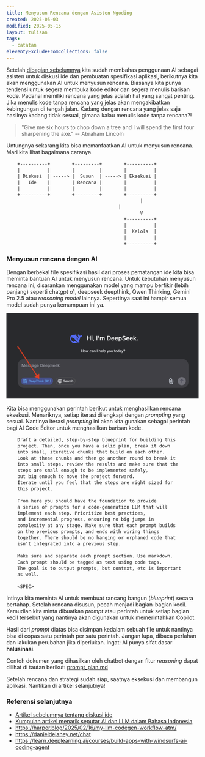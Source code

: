 ```yaml
---
title: Menyusun Rencana dengan Asisten Ngoding
created: 2025-05-03
modified: 2025-05-15
layout: tulisan
tags:
  - catatan
eleventyExcludeFromCollections: false
---
```


Setelah [dibagian sebelumnya](/catatan/asisten-ngoding-2) kita sudah membahas penggunaan AI sebagai asisten untuk diskusi ide dan pembuatan spesifikasi aplikasi, berikutnya kita akan menggunakan AI untuk menyusun rencana. Biasanya kita punya tendensi untuk segera membuka kode editor dan segera menulis barisan kode. Padahal memiliki rencana yang jelas adalah hal yang sangat penting. Jika menulis kode tanpa rencana yang jelas akan mengakibatkan kebingungan di tengah jalan. Kadang dengan rencana yang jelas saja hasilnya kadang tidak sesuai, gimana kalau menulis kode tanpa rencana?!

> "Give me six hours to chop down a tree and I will spend the first four sharpening the axe." -- Abraham Lincoln

Untungnya sekarang kita bisa memanfaatkan AI untuk menyusun rencana. Mari kita lihat bagaimana caranya.


```text
    +----------+        +---------+        +----------+
    |          |        |         |        |          |
    | Diskusi  | -----> |  Susun  | -----> | Eksekusi |
    |   Ide    |        | Rencana |        |          |
    |          |        |         |        |          |
    +----------+        +---------+        +----------+
                                                 |
		                                 |
                                                 V
                                           +----------+
                                           |          |
                                           |  Kelola  |
                                           |          |
                                           +----------+
```

### Menyusun rencana dengan AI

Dengan berbekal file spesifikasi hasil dari proses pematangan ide kita bisa meminta bantuan AI untuk menyusun rencana. Untuk kebutuhan menyusun rencana ini, disarankan menggunakan model yang mampu berfikir (lebih panjang) seperti chatgpt o1, deepseek deepthink, Qwen Thinking, Gemini Pro 2.5 atau *reasoning model* lainnya. Sepertinya saat ini hampir semua model sudah punya kemampuan ini ya.

![DeepSeek Deepthink](/assets/asisten/deepseek-r1.png)

Kita bisa menggunakan perintah berikut untuk menghasilkan rencana eksekusi. Menariknya, setiap iterasi dilengkapi dengan *prompting* yang sesuai. Nantinya iterasi *prompting* ini akan kita gunakan sebagai perintah bagi AI Code Editor untuk menghasilkan barisan kode.

```text
    Draft a detailed, step-by-step blueprint for building this
    project. Then, once you have a solid plan, break it down
    into small, iterative chunks that build on each other.
    Look at these chunks and then go another round to break it
    into small steps. review the results and make sure that the
    steps are small enough to be implemented safely,
    but big enough to move the project forward.
    Iterate until you feel that the steps are right sized for
    this project.
    
    From here you should have the foundation to provide
    a series of prompts for a code-generation LLM that will
    implement each step. Prioritize best practices,
    and incremental progress, ensuring no big jumps in
    complexity at any stage. Make sure that each prompt builds
    on the previous prompts, and ends with wiring things
    together. There should be no hanging or orphaned code that
    isn't integrated into a previous step.
    
    Make sure and separate each prompt section. Use markdown.
    Each prompt should be tagged as text using code tags.
    The goal is to output prompts, but context, etc is important
    as well.
    
    <SPEC>
```

Intinya kita meminta AI untuk membuat rancang bangun (_blueprint_) secara bertahap. Setelah rencana disusun, pecah menjadi bagian-bagian kecil. Kemudian kita minta dibuatkan _prompt_ atau perintah untuk setiap bagian kecil tersebut yang nantinya akan digunakan untuk memerintahkan Copilot.

 Hasil dari *prompt* diatas bisa disimpan kedalam sebuah file untuk nantinya bisa di copas satu perintah per satu perintah. Jangan lupa, dibaca perlahan dan lakukan perubahan jika diperlukan. Ingat: AI punya sifat dasar **halusinasi**.

Contoh dokumen yang dihasilkan oleh chatbot dengan fitur _reasoning_ dapat dilihat di tautan berikut: [prompt_plan.md](/assets/asisten/prompt_plan.md)

Setelah rencana dan strategi sudah siap, saatnya eksekusi dan membangun aplikasi. Nantikan di artikel selanjutnya!

### Referensi selanjutnya

- [Artikel sebelumnya tentang diskusi ide](/catatan/asisten-ngoding-2)
- [Kumpulan artikel menarik seputar AI dan LLM dalam Bahasa Indonesia](https://dekontaminasi.substack.com)
-  https://harper.blog/2025/02/16/my-llm-codegen-workflow-atm/
-  https://danieldelaney.net/chat
-  https://learn.deeplearning.ai/courses/build-apps-with-windsurfs-ai-coding-agent
